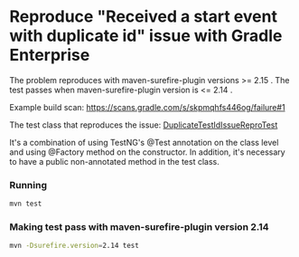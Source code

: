 # Reproduce "Received a start event with duplicate id" issue with Gradle Enterprise

The problem reproduces with maven-surefire-plugin versions >= 2.15 . The test passes
when maven-surefire-plugin version is <= 2.14 .

Example build scan: https://scans.gradle.com/s/skpmqhfs446og/failure#1

The test class that reproduces the issue: [DuplicateTestIdIssueReproTest](src/test/java/org/example/DuplicateTestIdIssueReproTest.java)

It's a combination of using TestNG's @Test annotation on the class level and using @Factory method on the constructor. In addition, it's necessary to have a public non-annotated method in the test class. 

### Running

```bash
mvn test
```

### Making test pass with maven-surefire-plugin version 2.14

```bash
mvn -Dsurefire.version=2.14 test
```
